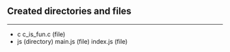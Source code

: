 
## Created directories and files
---
- c
    c_is_fun.c (file)
- js (directory)
    main.js (file)
    index.js (file)

